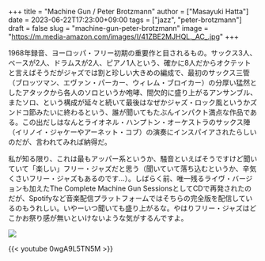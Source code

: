 +++
title = "Machine Gun / Peter Brotzmann"
author = ["Masayuki Hatta"]
date = 2023-06-22T17:23:00+09:00
tags = ["jazz", "peter-brotzmann"]
draft = false
slug = "machine-gun-peter-brotzmann"
image = "https://m.media-amazon.com/images/I/41ZBE2MJHQL._AC_.jpg"
+++

1968年録音、ヨーロッパ・フリー初期の重要作と目されるもの。サックス3人、ベースが2人、ドラムスが2人、ピアノ1人という、確かに8人だからオクテットと言えばそうだがジャズでは割と珍しい大きめの編成で、最初のサックス三管（ブロッツマン、エヴァン・パーカー、ウィレム・ブロイカー）の分厚い猛然としたアタックから各人のソロというか咆哮、間欠的に盛り上がるアンサンブル、またソロ、という構成が延々と続いて最後はなぜかジャズ・ロック風というかズンドコ節みたいに終わるという、誰が聞いてもたぶんインパクト満点な作品である。この出だしはなんとライオネル・ハンプトン・オーケストラのサックス陣（イリノイ・ジャケーやアーネット・コブ）の演奏にインスパイアされたらしいのだが、言われてみれば納得だ。

私が知る限り、これは最もアッパー系というか、騒音といえばそうですけど聞いていて「楽しい」フリー・ジャズだと思う（聞いていて落ち込むというか、辛気くさいフリー・ジャズもあるのです…）。しばらく前、唯一残るライヴ・バージョンも加えたThe Complete Machine Gun SessionsとしてCDで再発されたのだが、Spotifyなど音楽配信プラットフォームではそちらの完全版を配信しているのもうれしい。いやーいつ聞いても盛り上がるな。やはりフリー・ジャズはどこかお祭り感が無いといけないような気がするんですよ。

<a href="https://www.amazon.co.jp/Complete-Machine-Gun-Sessions/dp/B000S1KU2Y?&linkCode=li3&tag=myhumangetsme-22&linkId=303ab727deb79974c62781a7f6d7a97a&language=ja_JP&ref_=as_li_ss_il" target="_blank"><img border="0" src="//ws-fe.amazon-adsystem.com/widgets/q?_encoding=UTF8&ASIN=B000S1KU2Y&Format=_SL250_&ID=AsinImage&MarketPlace=JP&ServiceVersion=20070822&WS=1&tag=myhumangetsme-22&language=ja_JP" ></a><img src="https://ir-jp.amazon-adsystem.com/e/ir?t=myhumangetsme-22&language=ja_JP&l=li3&o=9&a=B000S1KU2Y" width="1" height="1" border="0" alt="" style="border:none !important; margin:0px !important;" />

{{< youtube 0wgA9L5TN5M >}}
